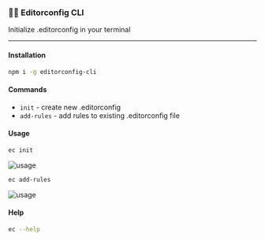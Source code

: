 ### 📝🔧 Editorconfig CLI
Initialize .editorconfig in your terminal

---
#### Installation
```sh
npm i -g editorconfig-cli
```

#### Commands
* `init` - create new .editorconfig
* `add-rules` - add rules to existing .editorconfig file

#### Usage
```sh
ec init
```
![usage](http://i.imgur.com/Swvr12G.gif)

```sh
ec add-rules
```
![usage](http://i.imgur.com/tRss4Gd.gif)

#### Help
```sh
ec --help
```
